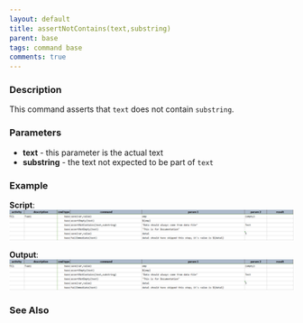 ```yaml
---
layout: default
title: assertNotContains(text,substring)
parent: base
tags: command base
comments: true
---
```



### Description
This command asserts that `text` does not contain `substring`.


### Parameters
- **text** - this parameter is the actual text
- **substring** - the text not expected to be part of `text`


### Example
**Script**:<br/>
![script](image/assertNotContains_01.png)

**Output**:<br/>
![output](image/assertNotContains_01.png)


### See Also
